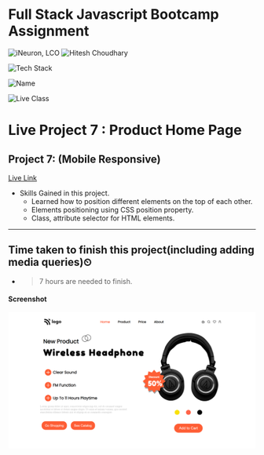 # Full Stack Javascript Bootcamp Assignment 

![iNeuron, LCO](https://img.shields.io/badge/iNeuron-LCO-green)
![Hitesh Choudhary](https://img.shields.io/badge/Hitesh--Choudhary-Full--stack--JS--bootcamp-red)

![Tech Stack](https://img.shields.io/badge/Tech%20Stack-HTML%20%7C%20CSS-blue)

![Name](https://img.shields.io/badge/Project%20Made%20by-Abhijeet%20Sharma-white)

![Live Class](https://img.shields.io/badge/Live%20Project%207-Product%20Home%20Page-brightgreen)

# Live Project 7 : Product Home Page

## Project 7: (Mobile Responsive)
[Live Link](https://live-project-7-fs-js.netlify.app/)

-   Skills Gained in this project.
    - Learned how to position different elements on the top of each other.
    - Elements positioning using CSS position property.
    - Class, attribute selector for HTML elements.
---

## Time taken to finish this project(including adding media queries)⏲

- > 7 hours are needed to finish.

#### Screenshot

![Desktop](./screenshot/Project-7.png)
